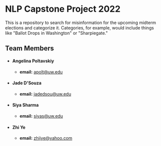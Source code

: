 # NLP Capstone Project 2022

This is a repository to search for misinformation for the upcoming midterm elections and categorize it. Categories, for example, would include things like "Ballot Drops in Washington" or "Sharpiegate."

## Team Members

* #### Angelina Poltavskiy
  * **email:** apolt@uw.edu
* #### Jade D'Souza
  * **email:** jadedsou@uw.edu
* #### Siya Sharma
  * **email:** siyas@uw.edu
* #### Zhi Ye
  * **email:** zhijye@yahoo.com
